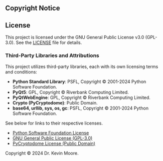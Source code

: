 ## Copyright Notice

## License

This project is licensed under the GNU General Public License v3.0 (GPL-3.0). See the [LICENSE](LICENSE.txt) file for details.

### Third-Party Libraries and Attributions

This project utilizes third-party libraries, each with its own licensing terms and conditions:

- **Python Standard Library**: PSFL, Copyright © 2001-2024 Python Software Foundation.
- **PyQt5**: GPL, Copyright © Riverbank Computing Limited.
- **PyQtWebEngine**: GPL, Copyright © Riverbank Computing Limited.
- **Crypto (PyCryptodome)**: Public Domain.
- **base64, urllib, sys, os, gc**: PSFL, Copyright © 2001-2024 Python Software Foundation.

See below for links to their respective licenses.

- [Python Software Foundation License](https://docs.python.org/3/license.html)
- [GNU General Public License (GPL-3.0)](https://www.gnu.org/licenses/gpl-3.0.html)
- [PyCryptodome License (Public Domain)](https://github.com/Legrandin/pycryptodome/blob/main/LICENSE)

Copyright © 2024 Dr. Kevin Moore.
